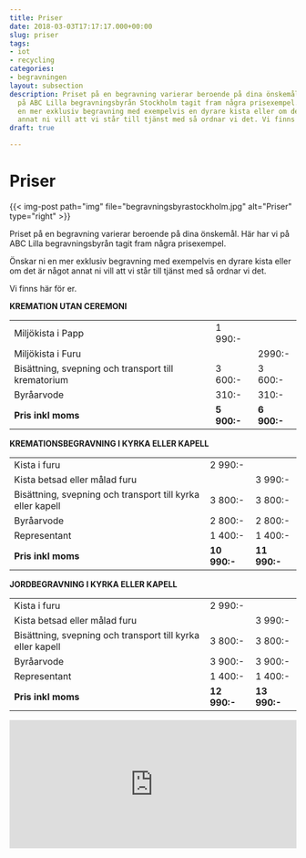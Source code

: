 ```yaml
---
title: Priser
date: 2018-03-03T17:17:17.000+00:00
slug: priser
tags:
- iot
- recycling
categories:
- begravningen
layout: subsection
description: Priset på en begravning varierar beroende på dina önskemål. Här har vi
  på ABC Lilla begravningsbyrån Stockholm tagit fram några prisexempel. Önskar ni
  en mer exklusiv begravning med exempelvis en dyrare kista eller om det är något
  annat ni vill att vi står till tjänst med så ordnar vi det. Vi finns här för er.
draft: true

---
```

# Priser

{{< img-post
path="img" file="begravningsbyrastockholm.jpg"
alt="Priser" type="right" >}}

Priset på en begravning varierar beroende på dina önskemål. Här har vi
på ABC Lilla begravningsbyrån tagit fram några prisexempel.

Önskar ni en mer exklusiv begravning med exempelvis en dyrare kista eller om det är något annat ni vill att vi står till tjänst med så ordnar vi det.

Vi finns här för er.

**KREMATION UTAN CEREMONI**

|  |  |  |
| ------ | ---- | ---- |
| Miljökista i Papp   | 1 990:- |  |
| Miljökista i Furu   |  | 2990:- |
| Bisättning, svepning och transport till krematorium | 3 600:- | 3 600:- |
| Byråarvode    | 310:- | 310:- |
| **Pris inkl moms**    | **5 900:-** | **6 900:-** |

**KREMATIONSBEGRAVNING I KYRKA ELLER KAPELL**

|  |  |  |
| ------ | ---- | ---- |
| Kista i furu   | 	2 990:- |  |
| Kista betsad eller målad furu |  | 3 990:- |
| Bisättning, svepning och transport till kyrka eller kapell    | 3 800:- | 3 800:- |
| Byråarvode    | 2 800:- | 2 800:- |
| Representant   | 1 400:- | 1 400:- |
| **Pris inkl moms**    | **10 990:-** | **11 990:-** |

**JORDBEGRAVNING I KYRKA ELLER KAPELL**

|  |  |  |
| ------ | ---- | ---- |
| Kista i furu   | 	2 990:- |  |
| Kista betsad eller målad furu |  | 3 990:- |
| Bisättning, svepning och transport till kyrka eller kapell    | 3 800:- | 3 800:- |
| Byråarvode    | 3 900:- | 3 900:- |
| Representant   | 1 400:- | 1 400:- |
| **Pris inkl moms**    | **12 990:-** | **13 990:-** |

<p><iframe style="border: 0; display: block;" src="https://widget.reco.se/v2/widget/1626775?mode=HORIZONTAL_QUOTE" width="100%" height="225" scrolling="no"></iframe></p>